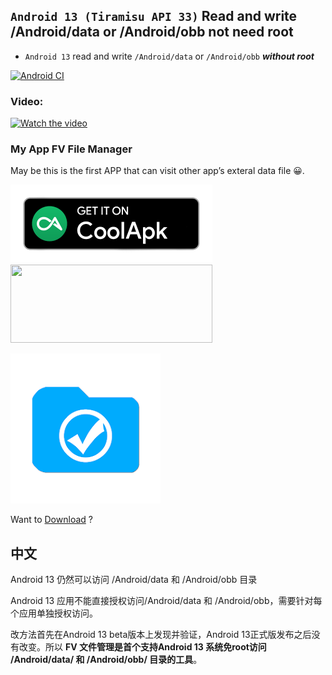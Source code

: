  ## `Android 13 (Tiramisu API 33)` Read and write /Android/data or /Android/obb not need root

 - `Android 13` read and write `/Android/data` or `/Android/obb` ***without root***

 [![Android CI](https://github.com/folderv/androidDataWithoutRootAPI33/actions/workflows/android.yml/badge.svg)](https://github.com/folderv/androidDataWithoutRootAPI33/actions/workflows/android.yml)


 ### Video:
[![Watch the video](https://img.youtube.com/vi/-4H0K70WhDg/maxresdefault.jpg)](https://youtu.be/-4H0K70WhDg)


### My App FV File Manager

May be this is the first APP that can visit other app’s exteral data file 😀.


[<img src="/source/coolapk-badge.png" width="323" height="125" />](https://www.coolapk.com/apk/com.folderv.file)
[<img src="https://play.google.com/intl/en_us/badges/static/images/badges/en_badge_web_generic.png" width="323" height="125">](https://play.google.com/store/apps/details?id=com.folderv.file)

[<img src="/source/com.folderv.file.webp" width="240" height="240" />](http://folderv.com/2022/08/16/Access-Android-data-on-Android-13/)

Want to [Download](http://folderv.com/2022/08/16/Access-Android-data-on-Android-13/) ?


## 中文

Android 13 仍然可以访问 /Android/data 和 /Android/obb 目录


Android 13 应用不能直接授权访问/Android/data 和 /Android/obb，需要针对每个应用单独授权访问。

改方法首先在Android 13 beta版本上发现并验证，Android 13正式版发布之后没有改变。所以 __FV 文件管理是首个支持Android 13 系统免root访问 /Android/data/ 和 /Android/obb/ 目录的工具__。


